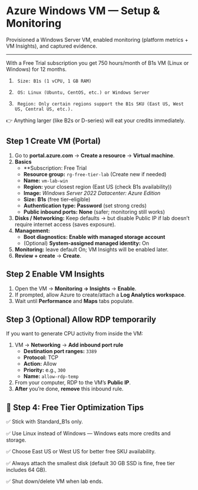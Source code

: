# Azure Windows VM — Setup & Monitoring

Provisioned a Windows Server VM, enabled monitoring (platform metrics + VM Insights), and captured evidence.

---

With a Free Trial subscription you get 750 hours/month of B1s VM (Linux or Windows) for 12 months.
1.		Size: B1s (1 vCPU, 1 GB RAM)
2.		OS: Linux (Ubuntu, CentOS, etc.) or Windows Server
3.		Region: Only certain regions support the B1s SKU (East US, West US, Central US, etc.).
👉 Anything larger (like B2s or D-series) will eat your credits immediately.


## Step 1 Create VM (Portal)
1. Go to **portal.azure.com** → **Create a resource** → **Virtual machine**.
2. **Basics**
   - **Subscription: Free Trial 
   - **Resource group:** `rg-free-tier-lab` (Create new if needed)
   - **Name:** `vm-lab-win`
   - **Region:** your closest region (East US (check B1s availability))
   - **Image:** *Windows Server 2022 Datacenter: Azure Edition*
   - **Size:** **B1s** (free tier–eligible)
   - **Authentication type:** **Password** (set strong creds)
   - **Public inbound ports:** **None** (safer; monitoring still works)
4. **Disks / Networking:** Keep defaults → but disable Public IP if lab doesn’t require internet access (saves exposure).
5. **Management:**
   - **Boot diagnostics:** **Enable with managed storage account**
   - (Optional) **System-assigned managed identity:** On
6. **Monitoring:** leave default On; VM Insights will be enabled later.
7. **Review + create** → **Create**.

## Step 2 Enable VM Insights
1. Open the VM → **Monitoring → Insights** → **Enable**.
2. If prompted, allow Azure to create/attach a **Log Analytics workspace**.
3. Wait until **Performance** and **Maps** tabs populate.

## Step 3 (Optional) Allow RDP temporarily
If you want to generate CPU activity from inside the VM:
1. VM → **Networking** → **Add inbound port rule**
   - **Destination port ranges:** `3389`
   - **Protocol:** TCP
   - **Action:** Allow
   - **Priority:** e.g., `300`
   - **Name:** `allow-rdp-temp`
2. From your computer, RDP to the VM’s **Public IP**.
3. **After** you’re done, **remove** this inbound rule.

## 🔹 Step 4: Free Tier Optimization Tips
✅ Stick with Standard_B1s only.

✅ Use Linux instead of Windows — Windows eats more credits and storage.

✅ Choose East US or West US for better free SKU availability.

✅ Always attach the smallest disk (default 30 GB SSD is fine, free tier includes 64 GB).

✅ Shut down/delete VM when lab ends.
